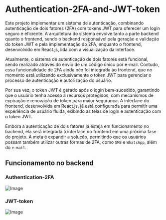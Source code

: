 # Authentication-2FA-and-JWT-token

Este projeto implementar um sistema de autenticação, combinando autenticação de dois fatores (2FA) com tokens JWT para oferecer um login seguro e eficiente. A arquitetura do sistema envolve tanto a parte backend quanto o frontend, sendo o backend responsável pela geração e validação do token JWT e pela implementação do 2FA, enquanto o frontend, desenvolvido em React.js, lida com a visualização da interface.

Atualmente, o sistema de autenticação de dois fatores está funcional, sendo realizado através do envio de um código único por e-mail. Contudo, essa funcionalidade de 2FA ainda não foi integrada ao frontend, que no momento está utilizando exclusivamente o token JWT para gerenciar o processo de autenticação e autorização do usuário.

Por sua vez, o token JWT é gerado após o login bem-sucedido, garantindo que o usuário tenha acesso a recursos protegidos, com mecanismos de expiração e renovação de token para maior segurança. A interface do frontend, desenvolvida em React.js, já está configurada para permitir uma experiência de usuário fluida, exibindo as telas de login e autenticação com o token JWT.

Embora a autenticação de dois fatores já esteja em funcionamento no backend, ela será integrada à interface do frontend em uma próxima fase do projeto. A meta é expandir a solução, permitindo que os usuários possam também utilizar outras formas de 2FA, como `SMS` e `WhatsApp`, além do `e-mail`.

## Funcionamento no backend
### Authentication-2FA
![Image](https://github.com/user-attachments/assets/77931929-27db-4788-9df9-befc07f79576)

### JWT-token
![Image](https://github.com/user-attachments/assets/d119f497-9b17-4227-ace9-cd744f7a8fe3)
